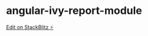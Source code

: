 # angular-ivy-report-module

[Edit on StackBlitz ⚡️](https://stackblitz.com/edit/angular-ivy-report-module)